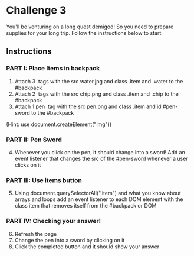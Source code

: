 # Challenge 3

You'll be venturing on a long quest demigod! So you need to prepare supplies for your long trip. Follow the instructions below to start.

## Instructions

### PART I: Place Items in backpack
1. Attach 3 <img> tags with the src water.jpg and class .item and .water to the #backpack <div>
2. Attach 2 <img> tags with the src chip.png and class .item and .chip to the #backpack
3. Attach 1 pen <img> tag with the src pen.png and class .item and id #pen-sword to the #backpack

(Hint: use document.createElement("img"))

### PART II: Pen Sword
4. Whenever you click on the pen, it should change into a sword! Add an event listener that changes the src of the #pen-sword whenever a user clicks on it

### PART III: Use items button
5. Using document.querySelectorAll(".item") and what you know about arrays and loops add an event listener to each DOM element with the class item that removes itself from the #backpack or DOM

### PART IV: Checking your answer!
6. Refresh the page
7. Change the pen into a sword by clicking on it
8. Click the completed button and it should show your answer